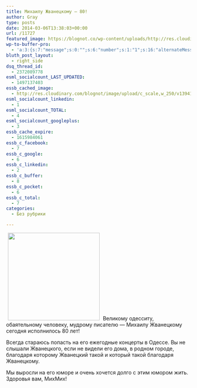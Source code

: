 ```yaml
---
title: Михаилу Жванецкому — 80!
author: Gray
type: posts
date: 2014-03-06T13:38:03+00:00
url: /11727
featured_image: https://blognot.co/wp-content/uploads/http://res.cloudinary.com/blognot/image/upload/c_scale,w_250/v1394112954/jv_kj8bia.jpg
wp-to-buffer-pro:
  - 'a:3:{s:7:"message";s:0:"";s:6:"number";s:1:"1";s:16:"alternateMessage";s:0:"";}'
bluth_post_layout:
  - right_side
dsq_thread_id:
  - 2372089778
esml_socialcount_LAST_UPDATED:
  - 1497137403
essb_cached_image:
  - http://res.cloudinary.com/blognot/image/upload/c_scale,w_250/v1394112954/jv_kj8bia.jpg
esml_socialcount_linkedin:
  - 1
esml_socialcount_TOTAL:
  - 4
esml_socialcount_googleplus:
  - 3
essb_cache_expire:
  - 1615984061
essb_c_facebook:
  - 7
essb_c_google:
  - 6
essb_c_linkedin:
  - 2
essb_c_buffer:
  - 8
essb_c_pocket:
  - 6
essb_c_total:
  - 7
categories:
  - Без рубрики

---
```








<img data-attachment-id="11728" data-permalink="https://blognot.co/11727/jv_kj8bia" data-orig-file="https://i0.wp.com/blognot.co/wp-content/uploads/http://res.cloudinary.com/blognot/image/upload/c_scale,w_250/v1394112954/jv_kj8bia.jpg?fit=250%2C238&ssl=1" data-orig-size="250,238" data-comments-opened="0" data-image-meta="{&quot;aperture&quot;:&quot;0&quot;,&quot;credit&quot;:&quot;&quot;,&quot;camera&quot;:&quot;&quot;,&quot;caption&quot;:&quot;&quot;,&quot;created_timestamp&quot;:&quot;0&quot;,&quot;copyright&quot;:&quot;&quot;,&quot;focal_length&quot;:&quot;0&quot;,&quot;iso&quot;:&quot;0&quot;,&quot;shutter_speed&quot;:&quot;0&quot;,&quot;title&quot;:&quot;jv_kj8bia&quot;}" data-image-title="jv_kj8bia" data-image-description="" data-medium-file="https://i0.wp.com/blognot.co/wp-content/uploads/http://res.cloudinary.com/blognot/image/upload/c_scale,w_250/v1394112954/jv_kj8bia.jpg?fit=250%2C238&ssl=1" data-large-file="https://i0.wp.com/blognot.co/wp-content/uploads/http://res.cloudinary.com/blognot/image/upload/c_scale,w_250/v1394112954/jv_kj8bia.jpg?fit=250%2C238&ssl=1" class="alignleft wp-image-11728" style="margin-left: 5px; margin-right: 5px;" alt="" src="https://i2.wp.com/res.cloudinary.com/blognot/image/upload/c_scale,w_250/v1394112954/jv_kj8bia.jpg?resize=250%2C238&#038;ssl=1" width="250" height="238" data-recalc-dims="1" /> Великому одесситу, обаятельному человеку, мудрому писателю — Михаилу Жванецкому сегодня исполнилось 80 лет!

Всегда стараюсь попасть на его ежегодные концерты в Одессе. Вы не слышали Жванецкого, если не видели его дома, в родном городе, благодаря которому Жванецкий такой и который такой благодаря Жванецкому.

Мы выросли на его юморе и очень хочется долго с этим юмором жить. Здоровья вам, МихМих!